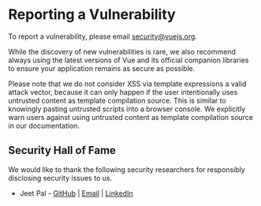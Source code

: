# Reporting a Vulnerability

To report a vulnerability, please email security@vuejs.org.

While the discovery of new vulnerabilities is rare, we also recommend always using the latest versions of Vue and its official companion libraries to ensure your application remains as secure as possible.

Please note that we do not consider XSS via template expressions a valid attack vector, because it can only happen if the user intentionally uses untrusted content as template compilation source. This is similar to knowingly pasting untrusted scripts into a browser console. We explicitly warn users against using untrusted content as template compilation source in our documentation.

## Security Hall of Fame

We would like to thank the following security researchers for responsibly disclosing security issues to us.

- Jeet Pal - [GitHub](https://github.com/jeetpal2007) | [Email](jeetpal2007@gmail.com) | [LinkedIn](https://in.linkedin.com/in/jeet-pal-22601a290 )
